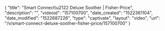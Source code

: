 {
    "title": "Smart Connect\u2122 Deluxe Soother | Fisher-Price",
    "description": "",
    "videoid": "157100700",
    "date_created": "1522361104",
    "date_modified": "1522687226",
    "type": "captivate",
    "layout": "video",
    "url": "\/v\/smart-connect-deluxe-soother-fisher-price\/157100700"
}
